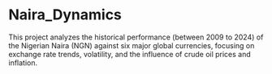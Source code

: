# Naira_Dynamics
This project analyzes the historical performance (between 2009 to 2024) of the Nigerian Naira (NGN) against six major global currencies, focusing on exchange rate trends, volatility, and the influence of crude oil prices and inflation.
